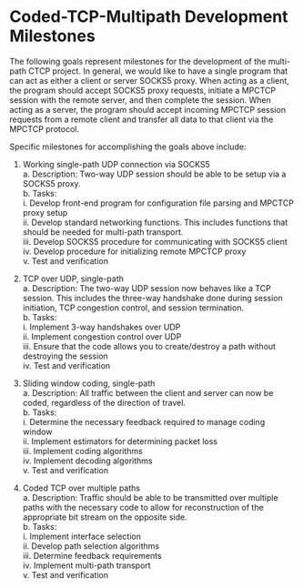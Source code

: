 Coded-TCP-Multipath Development Milestones
==========================================

The following goals represent milestones for the development of the
multi-path CTCP project. In general, we would like to have a single
program that can act as either a client or server SOCKS5 proxy. When
acting as a client, the program should accept SOCKS5 proxy requests,
initiate a MPCTCP session with the remote server, and then complete
the session. When acting as a server, the program should accept
incoming MPCTCP session requests from a remote client and transfer all
data to that client via the MPCTCP protocol.  
  
Specific milestones for accomplishing the goals above include:  
  
1. Working single-path UDP connection via SOCKS5  
	a. Description: Two-way UDP session should be able to be setup via
	   a SOCKS5 proxy.  
	b. Tasks:  
		i. Develop front-end program for configuration file parsing 
		   and MPCTCP proxy setup  
		ii. Develop standard networking functions. This includes 
		    functions that should be needed for multi-path transport.  
		iii. Develop SOCKS5 procedure for communicating with SOCKS5 
		     client  
		iv. Develop procedure for initializing remote MPCTCP proxy  
		v. Test and verification  

2. TCP over UDP, single-path  
	a. Description: The two-way UDP session now behaves like a TCP 
	   session. This includes the three-way handshake done during 
	   session initiation, TCP congestion control, and session 
	   termination.  
	b. Tasks:  
		i. Implement 3-way handshakes over UDP  
		ii. Implement congestion control over UDP  
		iii. Ensure that the code allows you to create/destroy a
		     path without destroying the session  
		iv. Test and verification  

3. Sliding window coding, single-path  
	a. Description: All traffic between the client and server can now 
	   be coded, regardless of the direction of travel.  
	b. Tasks:  
		i. Determine the necessary feedback required to manage coding
		   window  
		ii. Implement estimators for determining packet loss  
		iii. Implement coding algorithms  
		iv. Implement decoding algorithms  
		v. Test and verification  

4. Coded TCP over multiple paths  
	a. Description: Traffic should be able to be transmitted over 
	   multiple paths with the necessary code to allow for 
	   reconstruction of the appropriate bit stream on the opposite 
	   side.  
	b. Tasks:  
		i. Implement interface selection  
		ii. Develop path selection algorithms  
		iii. Determine feedback requirements  
		iv. Implement multi-path transport  
		v. Test and verification  

